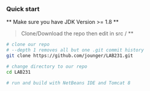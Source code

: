 ### Quick start
** Make sure you have JDK Version >= 1.8 **
> Clone/Download the repo then edit in src / **

```bash
# clone our repo
# --depth 1 removes all but one .git commit history
git clone https://github.com/jounger/LAB231.git

# change directory to our repo
cd LAB231

# run and build with NetBeans IDE and Tomcat 8
```
